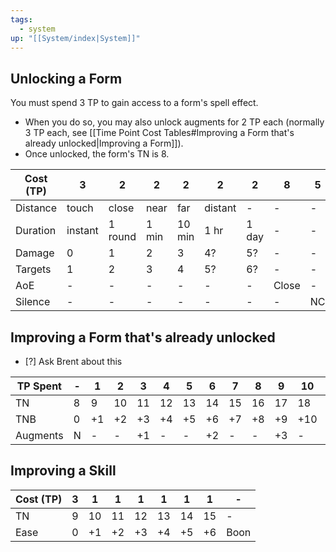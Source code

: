 ```yaml
---
tags:
  - system
up: "[[System/index|System]]"
---
```

## Unlocking a Form

You must spend 3 TP to gain access to a form's spell effect. 
- When you do so, you may also unlock augments for 2 TP each (normally 3 TP each, see [[Time Point Cost Tables#Improving a Form that's already unlocked|Improving a Form]]). 
- Once unlocked, the form's TN is 8. 

| Cost (TP) | 3       | 2       | 2     | 2      | 2       | 2     | 8     | 5   |
| --------- | ------- | ------- | ----- | ------ | ------- | ----- | ----- | --- |
| Distance  | touch   | close   | near  | far    | distant | -     | -     | -   |
| Duration  | instant | 1 round | 1 min | 10 min | 1 hr    | 1 day | -     | -   |
| Damage    | 0       | 1       | 2     | 3      | 4?      | 5?    | -     | -   |
| Targets   | 1       | 2       | 3     | 4      | 5?      | 6?    | -     | -   |
| AoE       | -       | -       | -     | -      | -       | -     | Close | -   |
| Silence   | -       | -       | -     | -      | -       | -     | -     | NC  |

## Improving a Form that's already unlocked

- [?] Ask Brent about this

| TP Spent | -   | 1   | 2   | 3   | 4   | 5   | 6   | 7   | 8   | 9   | 10  | 11  | 12  |
| -------- | --- | --- | --- | --- | --- | --- | --- | --- | --- | --- | --- | --- | --- |
| TN       | 8   | 9   | 10  | 11  | 12  | 13  | 14  | 15  | 16  | 17  | 18  | 19  | 20  |
| TNB      | 0   | +1  | +2  | +3  | +4  | +5  | +6  | +7  | +8  | +9  | +10 | +11 | +12 |
| Augments | N   | -   | -   | +1  | -   | -   | +2  | -   | -   | +3  | -   | -   | 4th |

## Improving a Skill

| Cost (TP) | 3   | 1   | 1   | 1   | 1   | 1   | 1   | -    |
| --------- | --- | --- | --- | --- | --- | --- | --- | ---- |
| TN        | 9   | 10  | 11  | 12  | 13  | 14  | 15  | -    |
| Ease      | 0   | +1  | +2  | +3  | +4  | +5  | +6  | Boon |